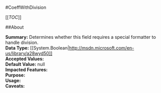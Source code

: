 #CoeffWithDivision

[[_TOC_]]

##About

**Summary:**  Determines whether this field requires a special formatter to handle division.   
**Data Type:** [[System.Boolean|http://msdn.microsoft.com/en-us/library/a28wyd50]]  
**Accepted Values:**   
**Default Value:** null  
**Impacted Features:**   
**Purpose:**   
**Usage:**   
**Caveats:**   

